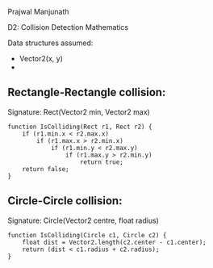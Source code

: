 Prajwal Manjunath

D2: Collision Detection Mathematics

Data structures assumed:
* Vector2(x, y)
* 


Rectangle-Rectangle collision:
------------------------------

Signature: Rect(Vector2 min, Vector2 max)

```
function IsColliding(Rect r1, Rect r2) {
    if (r1.min.x < r2.max.x)
        if (r1.max.x > r2.min.x)
            if (r1.min.y < r2.max.y)
                if (r1.max.y > r2.min.y)
                    return true;
    return false;
}
```

Circle-Circle collision:
------------------------

Signature: Circle(Vector2 centre, float radius)

```
function IsColliding(Circle c1, Circle c2) {
    float dist = Vector2.length(c2.center - c1.center);
    return (dist < c1.radius + c2.radius);
}


